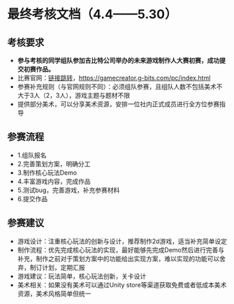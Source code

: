 # 最终考核文档（4.4——5.30）
## 考核要求
* __参与考核的同学组队参加吉比特公司举办的未来游戏制作人大赛初赛，成功提交初赛作品。__
* 比赛官网：[链接跳转](https://gamecreator.g-bits.com/pc/index.html)，https://gamecreator.g-bits.com/pc/index.html
* 参赛补充规则（与官网规则不同）：必须组队参赛，且组队人数不包括美术不大于3人（2，3人），游戏主题与题材不限
* 提供部分美术，可以分享美术资源，安排一位社内正式成员进行全方位参赛指导

## 参赛流程
* 1.组队报名
* 2.完善策划方案，明确分工
* 3.制作核心玩法Demo
* 4.丰富游戏内容，完成作品
* 5.测试bug，完善游戏，补充参赛材料
* 6.提交作品

## 参赛建议
* 游戏设计：注重核心玩法的创新与设计，推荐制作2d游戏，适当补充简单设定
* 制作流程：优先完成核心玩法的实现，最好能够先完成Demo然后进行完善与补充，制作之前对于策划方案中的功能给出实现方案，难以实现的功能可以舍弃，制订计划，定期汇报
* 游戏建议：玩法简单，核心玩法创新，关卡设计
* 美术相关：如果没有美术可以通过Unity store等渠道获取免费或者低成本美术资源，美术风格简单但统一